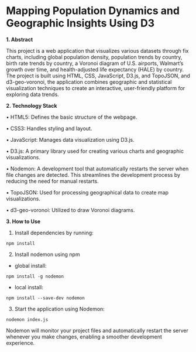 <h1>Mapping Population Dynamics and Geographic Insights Using D3</h1>


**1. Abstract**

This project is a web application that visualizes various datasets through fix charts, including global population density, population trends by country, birth rate trends by country, a Voronoi diagram of U.S. airports, Walmart’s growth over time, and health-adjusted life expectancy (HALE) by country. The project is built using HTML, CSS, JavaScript, D3.js, and TopoJSON, and d3-geo-voronoi, the application combines geographic and statistical visualization techniques to create an interactive, user-friendly platform for exploring data trends.


**2. Technology Stack**

•	HTML5: Defines the basic structure of the webpage.

•	CSS3: Handles styling and layout.

•	JavaScript: Manages data visualization using D3.js.

•	D3.js: A primary library used for creating various charts and geographic visualizations.

•	Nodemon: A development tool that automatically restarts the server when file changes are detected. This streamlines the development process by reducing the need for manual restarts.

•	TopoJSON: Used for processing geographical data to create map visualizations.

•	d3-geo-voronoi: Utilized to draw Voronoi diagrams.

**3. How to Use**

1. Install dependencies by running:
```
npm install
```

2. Install nodemon using npm
- global install:
```
npm install -g nodemon
```

- local install:
```
npm install --save-dev nodemon
```

3. Start the application using Nodemon:
```
nodemon index.js
```

Nodemon will monitor your project files and automatically restart the server whenever you make changes, enabling a smoother development experience.